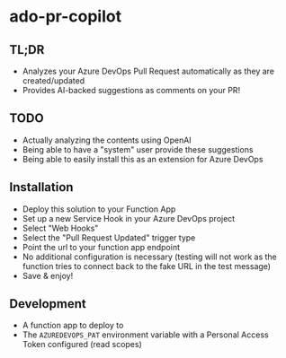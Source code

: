 # ado-pr-copilot

## TL;DR
- Analyzes your Azure DevOps Pull Request automatically as they are created/updated
- Provides AI-backed suggestions as comments on your PR!

## TODO
- Actually analyzing the contents using OpenAI
- Being able to have a "system" user provide these suggestions
- Being able to easily install this as an extension for Azure DevOps

## Installation
- Deploy this solution to your Function App
- Set up a new Service Hook in your Azure DevOps project
- Select "Web Hooks"
- Select the "Pull Request Updated" trigger type
- Point the url to your function app endpoint
- No additional configuration is necessary (testing will not work as the function tries to connect back to the fake URL in the test message)
- Save & enjoy!

## Development
- A function app to deploy to
- The `AZUREDEVOPS_PAT` environment variable with a Personal Access Token configured (read scopes)